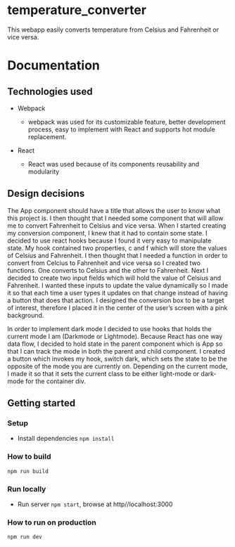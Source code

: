 # temperature_converter

This webapp easily converts temperature from Celsius and Fahrenheit or vice versa.

# Documentation


## Technologies used
  
  - Webpack 
    - webpack was used for its customizable feature, better development process, easy to implement with React and supports hot module replacement. 

  - React 
    - React was used because of its components reusability and modularity 
  

## Design decisions

The App component should have a title that allows the user to know what this project is. I then thought that I needed some component that will allow me to convert Fahrenheit to Celsius and vice versa. 
When I started creating my conversion component, I knew that it had to contain some state. I decided to use react hooks because I found it very easy to manipulate state. My hook contained two properties, c and f which will store the values of Celsius and Fahrenheit. I then thought that I needed a function in order to convert from Celcius to Fahrenheit and vice versa so I created two functions. One converts to Celsius and the other to Fahrenheit. Next I decided to create two input fields which will hold the value of Celsius and Fahrenheit. I wanted these inputs to update the value dynamically so I made it so that each time a user types it updates on that change instead of having a button that does that action. 
I designed the conversion box to be a target of interest, therefore I placed it in the center of the user’s screen with a pink background.

In order to implement dark mode I decided to use hooks that holds the current mode I am (Darkmode or Lightmode). Because React has one way data flow, I decided to hold state in the parent component which is App so that I can track the mode in both the parent and child component. I created a button which invokes my hook, switch dark, which sets the state to be the opposite of the mode you are currently on. Depending on the current mode, I made it so that it sets the current class to be either light-mode or dark-mode for the container div.


## Getting started

### Setup

  - Install dependencies 
      `npm install`

### How to build

  `npm run build`

### Run locally
  
  - Run server
      `npm start`, browse at http//localhost:3000
  
### How to run on production

  `npm run dev`



